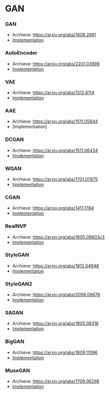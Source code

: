# GAN


### GAN
- Archieve: https://arxiv.org/abs/1406.2661
- [Implementation]()


### AutoEncoder
- Archieve: https://arxiv.org/abs/2201.03898
- [Implementation]()

### VAE
- Archieve: https://arxiv.org/abs/1312.6114
- [Implementation]()


### AAE
- Archieve: https://arxiv.org/abs/1511.05644
- [Implementation]


### DCGAN
- Archieve: https://arxiv.org/abs/1511.06434
- [Implementation]()


### WGAN
- Archieve: https://arxiv.org/abs/1701.07875
- [Implementation]()


### CGAN
- Archieve: https://arxiv.org/abs/1411.1784
- [Implementation]()


### RealNVP
- Archieve: https://arxiv.org/abs/1605.08803v3
- [Implementation]()


### StyleGAN
- Archieve: https://arxiv.org/abs/1812.04948
- [Implementation]()


### StyleGAN2
- Archieve: https://arxiv.org/abs/2006.06676
- [Implementation]()


### SAGAN
- Archieve: https://arxiv.org/abs/1805.08318
- [Implementation]()


### BigGAN
- Archieve: https://arxiv.org/abs/1809.11096
- [Implementation]()


### MuseGAN
- Archieve: https://arxiv.org/abs/1709.06298
- [Implementation]()

